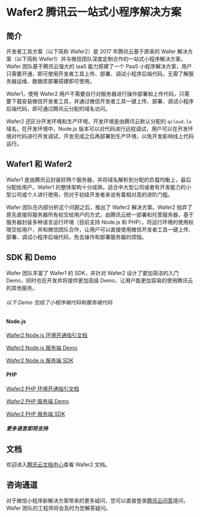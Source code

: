# Wafer2 腾讯云一站式小程序解决方案

## 简介

开发者工具方案（以下简称 Wafer2）是 2017 年腾讯云基于原来的 Wafer 解决方案（以下简称 Wafer1）并与微信团队深度定制合作的一站式小程序解决方案，Wafer 团队基于腾讯云强大的 IaaS 能力搭建了一个 PaaS 小程序解决方案，用户只需要开通，即可使用开发者工具上传、部署、调试小程序后端代码，无需了解服务器运维、数据库部署搭建即可使用。

Wafer1，使用 Wafer2 用户不需要自行对服务器进行操作部署和上传代码，只需要下载安装微信开发者工具，并通过微信开发者工具一键上传、部署、调试小程序后端代码，即可通过腾讯云分配的域名访问。

Wafer2 还区分开发环境和生产环境，开发环境是由腾讯云默认分配的 `qcloud.la` 域名，在开发环境中，Node.js 版本可以对代码进行远程调试，用户可以在开发环境对代码进行开发调试，开发完成之后再部署到生产环境，以免开发影响线上代码运行。

## Wafer1 和 Wafer2

Wafer1 是由腾讯云封装好两个服务器，并将域名解析到分配的负载均衡上，最后分配给用户。Wafer1 的整体架构十分成熟，适合中大型公司或者有开发能力的小型公司或个人进行使用，但对于初级开发者来说有着相对高的进阶门槛。

Wafer 团队在内部分析这个问题之后，推出了 Wafer2 解决方案。Wafer2 抛弃了原先直接将服务器所有权交给用户的方式，由腾讯云统一部署和托管服务器，基于服务器封装多种语言运行环境（目前支持 Node.js 和 PHP），将运行环境的使用权限交给用户，并和微信团队合作，让用户可以直接使用微信开发者工具一键上传、部署、调试小程序后端代码，免去操作和部署服务器的烦恼。

## SDK 和 Demo

Wafer 团队丰富了 Wafer1 的 SDK，并针对 Wafer2 设计了更加简洁的入门 Demo，同时也在开发并将提供更加高级 Demo，让用户能更加容易的使用腾讯云的其他服务。

###### 以下 Demo 包括了小程序端代码和服务端代码

#### Node.js

[Wafer2 Node.js 环境开通指引文档](https://github.com/tencentyun/wafer2-quickstart-nodejs/blob/master/README.md)

[Wafer2 Node.js 服务端 Demo](https://github.com/tencentyun/wafer2-quickstart-nodejs)

[Wafer2 Node.js 服务端 SDK](https://github.com/tencentyun/wafer2-node-sdk)

#### PHP

[Wafer2 PHP 环境开通指引文档](https://github.com/tencentyun/wafer2-quickstart-php/blob/master/README.md)

[Wafer2 PHP 服务端 Demo](https://github.com/tencentyun/wafer2-quickstart-php)

[Wafer2 PHP 服务端 SDK](https://github.com/tencentyun/wafer-php-server-sdk)

##### 更多语言即将支持

## 文档

欢迎进入[腾讯云文档中心](https://cloud.tencent.com/document/product/619)查看 Wafer2 文档。

## 咨询通道

对于微信小程序新解决方案带来的更多疑问，您可以直接登录[腾讯云问答](https://cloud.tencent.com/developer/ask)提问，Wafer 团队的工程师将会及时为您解答疑问。